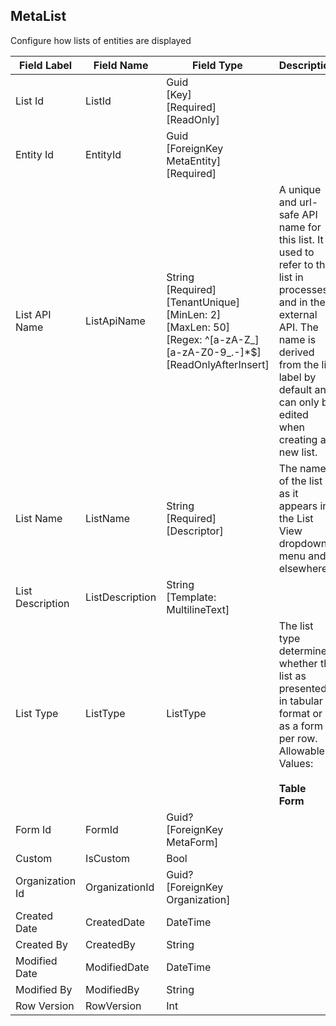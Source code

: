 ﻿## MetaList
Configure how lists of entities are displayed  
  
| Field Label | Field Name | Field Type | Description |  
| ---- | ---- | ---- | ---- |  
| List Id | ListId | Guid<br/>  [Key]<br/>  [Required]<br/>  [ReadOnly] |  |  
| Entity Id | EntityId | Guid<br/>  [ForeignKey MetaEntity]<br/>  [Required] |  |  
| List API Name | ListApiName | String<br/>  [Required]<br/>  [TenantUnique]<br/>  [MinLen: 2]<br/>  [MaxLen: 50]<br/>  [Regex: ^[a-zA-Z_][a-zA-Z0-9_.-]*$]<br/>  [ReadOnlyAfterInsert] | A unique and url-safe API name for this list. It is used to refer to the list in processes and in the external API. The name is derived from the list label by default and can only be edited when creating a new list.  |  
| List Name | ListName | String<br/>  [Required]<br/>  [Descriptor] | The name of the list as it appears in the List View dropdown menu and elsewhere .  |  
| List Description | ListDescription | String<br/>  [Template: MultilineText] |  |  
| List Type | ListType | ListType | The list type determines whether the list as presented in tabular format or as a form per row. <br/>  Allowable Values: <br/>  <br/>  **Table**<br/>  **Form** |  
| Form Id | FormId | Guid?<br/>  [ForeignKey MetaForm] |  |  
| Custom | IsCustom | Bool |  |  
| Organization Id | OrganizationId | Guid?<br/>  [ForeignKey Organization] |  |  
| Created Date | CreatedDate | DateTime |  |  
| Created By | CreatedBy | String |  |  
| Modified Date | ModifiedDate | DateTime |  |  
| Modified By | ModifiedBy | String |  |  
| Row Version | RowVersion | Int |  |  
